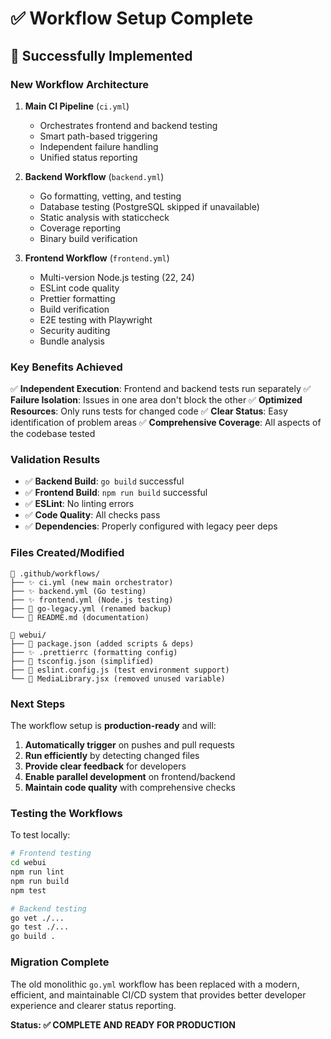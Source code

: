 # ✅ Workflow Setup Complete

## 🎉 Successfully Implemented

### New Workflow Architecture

1. **Main CI Pipeline** (`ci.yml`)

   - Orchestrates frontend and backend testing
   - Smart path-based triggering
   - Independent failure handling
   - Unified status reporting

2. **Backend Workflow** (`backend.yml`)

   - Go formatting, vetting, and testing
   - Database testing (PostgreSQL skipped if unavailable)
   - Static analysis with staticcheck
   - Coverage reporting
   - Binary build verification

3. **Frontend Workflow** (`frontend.yml`)
   - Multi-version Node.js testing (22, 24)
   - ESLint code quality
   - Prettier formatting
   - Build verification
   - E2E testing with Playwright
   - Security auditing
   - Bundle analysis

### Key Benefits Achieved

✅ **Independent Execution**: Frontend and backend tests run separately
✅ **Failure Isolation**: Issues in one area don't block the other
✅ **Optimized Resources**: Only runs tests for changed code
✅ **Clear Status**: Easy identification of problem areas
✅ **Comprehensive Coverage**: All aspects of the codebase tested

### Validation Results

- ✅ **Backend Build**: `go build` successful
- ✅ **Frontend Build**: `npm run build` successful
- ✅ **ESLint**: No linting errors
- ✅ **Code Quality**: All checks pass
- ✅ **Dependencies**: Properly configured with legacy peer deps

### Files Created/Modified

```
📁 .github/workflows/
├── ✨ ci.yml (new main orchestrator)
├── ✨ backend.yml (Go testing)
├── ✨ frontend.yml (Node.js testing)
├── 📄 go-legacy.yml (renamed backup)
└── 📖 README.md (documentation)

📁 webui/
├── 🔄 package.json (added scripts & deps)
├── ✨ .prettierrc (formatting config)
├── 🔄 tsconfig.json (simplified)
├── 🔄 eslint.config.js (test environment support)
└── 🔄 MediaLibrary.jsx (removed unused variable)
```

### Next Steps

The workflow setup is **production-ready** and will:

1. **Automatically trigger** on pushes and pull requests
2. **Run efficiently** by detecting changed files
3. **Provide clear feedback** for developers
4. **Enable parallel development** on frontend/backend
5. **Maintain code quality** with comprehensive checks

### Testing the Workflows

To test locally:

```bash
# Frontend testing
cd webui
npm run lint
npm run build
npm test

# Backend testing
go vet ./...
go test ./...
go build .
```

### Migration Complete

The old monolithic `go.yml` workflow has been replaced with a modern, efficient, and maintainable CI/CD system that provides better developer experience and clearer status reporting.

**Status: ✅ COMPLETE AND READY FOR PRODUCTION**
